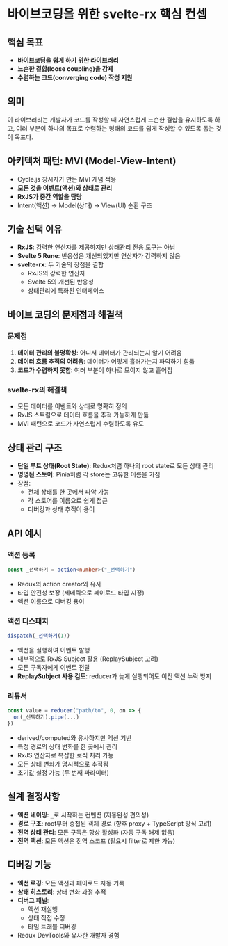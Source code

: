 # 바이브코딩을 위한 svelte-rx 핵심 컨셉

## 핵심 목표
- **바이브코딩을 쉽게 하기 위한 라이브러리**
- **느슨한 결합(loose coupling)을 강제**
- **수렴하는 코드(converging code) 작성 지원**

## 의미
이 라이브러리는 개발자가 코드를 작성할 때 자연스럽게 느슨한 결합을 유지하도록 하고, 
여러 부분이 하나의 목표로 수렴하는 형태의 코드를 쉽게 작성할 수 있도록 돕는 것이 목표다.

## 아키텍처 패턴: MVI (Model-View-Intent)
- Cycle.js 창시자가 만든 MVI 개념 적용
- **모든 것을 이벤트(액션)와 상태로 관리**
- **RxJS가 중간 역할을 담당**
- Intent(액션) → Model(상태) → View(UI) 순환 구조

## 기술 선택 이유
- **RxJS**: 강력한 연산자를 제공하지만 상태관리 전용 도구는 아님
- **Svelte 5 Rune**: 반응성은 개선되었지만 연산자가 강력하지 않음
- **svelte-rx**: 두 기술의 장점을 결합
  - RxJS의 강력한 연산자
  - Svelte 5의 개선된 반응성
  - 상태관리에 특화된 인터페이스

## 바이브 코딩의 문제점과 해결책
### 문제점
1. **데이터 관리의 불명확성**: 어디서 데이터가 관리되는지 알기 어려움
2. **데이터 흐름 추적의 어려움**: 데이터가 어떻게 흘러가는지 파악하기 힘듦
3. **코드가 수렴하지 못함**: 여러 부분이 하나로 모이지 않고 흩어짐

### svelte-rx의 해결책
- 모든 데이터를 이벤트와 상태로 명확히 정의
- RxJS 스트림으로 데이터 흐름을 추적 가능하게 만듦
- MVI 패턴으로 코드가 자연스럽게 수렴하도록 유도

## 상태 관리 구조
- **단일 루트 상태(Root State)**: Redux처럼 하나의 root state로 모든 상태 관리
- **명명된 스토어**: Pinia처럼 각 store는 고유한 이름을 가짐
- 장점:
  - 전체 상태를 한 곳에서 파악 가능
  - 각 스토어를 이름으로 쉽게 접근
  - 디버깅과 상태 추적이 용이

## API 예시

### 액션 등록
```typescript
const _선택하기 = action<number>("_선택하기")
```
- Redux의 action creator와 유사
- 타입 안전성 보장 (제네릭으로 페이로드 타입 지정)
- 액션 이름으로 디버깅 용이

### 액션 디스패치
```typescript
dispatch(_선택하기(1))
```
- 액션을 실행하여 이벤트 발행
- 내부적으로 RxJS Subject 활용 (ReplaySubject 고려)
- 모든 구독자에게 이벤트 전달
- **ReplaySubject 사용 검토**: reducer가 늦게 실행되어도 이전 액션 누락 방지

### 리듀서
```typescript
const value = reducer("path/to", 0, on => {
  on(_선택하기).pipe(...)
})
```
- derived/computed와 유사하지만 액션 기반
- 특정 경로의 상태 변화를 한 곳에서 관리
- RxJS 연산자로 복잡한 로직 처리 가능
- 모든 상태 변화가 명시적으로 추적됨
- 초기값 설정 가능 (두 번째 파라미터)

## 설계 결정사항
- **액션 네이밍**: `_`로 시작하는 컨벤션 (자동완성 편의성)
- **경로 구조**: root부터 중첩된 객체 경로 (향후 proxy + TypeScript 방식 고려)
- **전역 상태 관리**: 모든 구독은 항상 활성화 (자동 구독 해제 없음)
- **전역 액션**: 모든 액션은 전역 스코프 (필요시 filter로 제한 가능)

## 디버깅 기능
- **액션 로깅**: 모든 액션과 페이로드 자동 기록
- **상태 히스토리**: 상태 변화 과정 추적
- **디버그 패널**: 
  - 액션 재실행
  - 상태 직접 수정
  - 타임 트래블 디버깅
- Redux DevTools와 유사한 개발자 경험